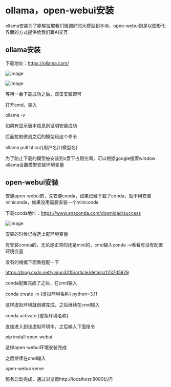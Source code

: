 # ollama，open-webui安装
ollama安装为了能够拉取我们微调好的大模型到本地，open-webui则是以图形化界面的方式提供给我们跟AI交互

## ollama安装
下载地址：https://ollama.com/

![image](https://github.com/user-attachments/assets/c7edab6b-21bc-424b-af6c-c743992bdf76)

![image](https://github.com/user-attachments/assets/2a16ea46-20bd-4d6e-a49f-b360d42a740d)

等待一会下载成功之后，双击安装即可

打开cmd，输入

ollama -v

如果有显示版本信息则证明安装成功

后面拉取微调之后的模型用这个命令

ollama pull hf.co/{用户名}/{模型名}

为了防止下载的模型被安装到c盘下占用空间，可以根据google搜索window ollama设置模型安装环境变量

## open-webui安装
安装open-webui前，先安装conda，如果已经下载了conda，就不用安装miniconda，如果没用需要安装一个miniconda

下载conda地址：https://www.anaconda.com/download/success

![image](https://github.com/user-attachments/assets/3a8705a6-716b-4d4a-87a1-3ea5884d6ced)

安装的时候记得选上配环境变量

有安装conda的，无论是正常的还是mini的，cmd输入conda -v看看有没有配置环境变量

没有的根据下面教程配一下

https://blog.csdn.net/yinjun3215/article/details/123705879

conda配置完成了之后，在cmd输入

conda create -n {虚拟环境名称} python=3.11

这样虚拟环境就创建完成，之后继续在cmd输入

conda activate {虚拟环境名称}

直接进入到该虚拟环境中，之后输入下面指令

pip install open-webui

这样open-webui环境安装完成

之后继续在cmd输入

open-webui serve

服务启动完成，通过浏览器http://localhost:8080访问
